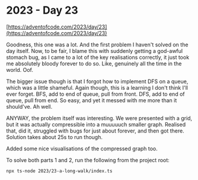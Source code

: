 # 2023 - Day 23

[https://adventofcode.com/2023/day/23](https://adventofcode.com/2023/day/23)

Goodness, this one was a lot. And the first problem I haven't solved on the day itself.
Now, to be fair, I blame this with suddenly getting a god-awful stomach bug, as I came
to a lot of the key realisations correctly, it just took me absolutely bloody forever
to do so. Like, genuinely all the time in the world. Oof.

The bigger issue though is that I forgot how to implement DFS on a queue, which was a
little shameful. Again though, this is a learning I don't think I'll ever forget. BFS,
add to end of queue, pull from front. DFS, add to end of queue, pull from end. So easy,
and yet it messed with me more than it should've. Ah well.

ANYWAY, the problem itself was interesting. We were presented with a grid, but it was
actually compressible into a muuuuuch smaller graph. Realised that, did it, struggled
with bugs for just about forever, and then got there. Solution takes about 25s to run
though.

Added some nice visualisations of the compressed graph too.

To solve both parts 1 and 2, run the following from the project root:

```sh
npx ts-node 2023/23-a-long-walk/index.ts
```
